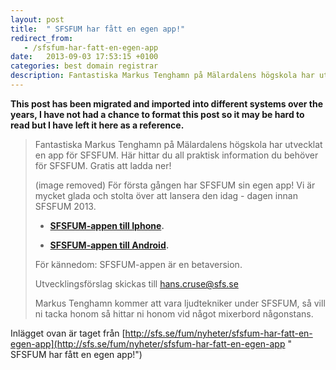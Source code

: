 ```yaml
---
layout: post
title:  " SFSFUM har fått en egen app!"
redirect_from:
   - /sfsfum-har-fatt-en-egen-app
date:   2013-09-03 17:53:15 +0100
categories: best domain registrar
description: Fantastiska Markus Tenghamn på Mälardalens högskola har utvecklat en app för SFSFUM. Här hittar du all praktisk information du behöver för SFSFUM. Gratis att ladda ner! (image re...
---
```


**This post has been migrated and imported into different systems over the years, I have not had a chance to format this post so it may be hard to read but I have left it here as a reference.**

> Fantastiska Markus Tenghamn på Mälardalens högskola har utvecklat en app för SFSFUM. Här hittar du all praktisk information du behöver för SFSFUM. Gratis att ladda ner!  
>   
>  (image removed) För första gången har SFSFUM sin egen app! Vi är mycket glada och stolta över att lansera den idag - dagen innan SFSFUM 2013.  
>   
> - **[SFSFUM-appen till Iphone](https://itunes.apple.com/app/sfsfum/id629640005).**
>   
> - **[SFSFUM-appen till Android](https://play.google.com/store/apps/details?id=markustenghamn.sfsfum).**
>   
> 
>   
>  För kännedom: SFSFUM-appen är en betaversion.  
>   
>  Utvecklingsförslag skickas till [hans.cruse@sfs.se](mailto:hans.cruse@sfs.se)  
>   
>  Markus Tenghamn kommer att vara ljudtekniker under SFSFUM, så vill ni tacka honom så hittar ni honom vid något mixerbord någonstans.

  
 Inlägget ovan är taget från [http://sfs.se/fum/nyheter/sfsfum-har-fatt-en-egen-app](http://sfs.se/fum/nyheter/sfsfum-har-fatt-en-egen-app " SFSFUM har fått en egen app!")